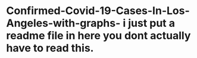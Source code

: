 # Confirmed-Covid-19-Cases-In-Los-Angeles-with-graphs- i just put a readme file in here you dont actually have to read this. 
